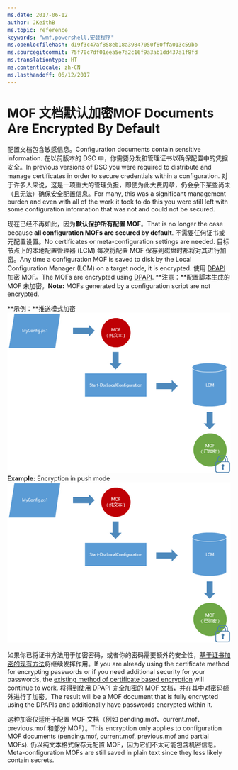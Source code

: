 ```yaml
---
ms.date: 2017-06-12
author: JKeithB
ms.topic: reference
keywords: "wmf,powershell,安装程序"
ms.openlocfilehash: d19f3c47af858eb18a39847050f80ffa013c59bb
ms.sourcegitcommit: 75f70c7df01eea5e7a2c16f9a3ab1dd437a1f8fd
ms.translationtype: HT
ms.contentlocale: zh-CN
ms.lasthandoff: 06/12/2017
---
```

# <a name="mof-documents-are-encrypted-by-default"></a><span data-ttu-id="eed9b-102">MOF 文档默认加密</span><span class="sxs-lookup"><span data-stu-id="eed9b-102">MOF Documents Are Encrypted By Default</span></span>

<span data-ttu-id="eed9b-103">配置文档包含敏感信息。</span><span class="sxs-lookup"><span data-stu-id="eed9b-103">Configuration documents contain sensitive information.</span></span> <span data-ttu-id="eed9b-104">在以前版本的 DSC 中，你需要分发和管理证书以确保配置中的凭据安全。</span><span class="sxs-lookup"><span data-stu-id="eed9b-104">In previous versions of DSC you were required to distribute and manage certificates in order to secure credentials within a configuration.</span></span> <span data-ttu-id="eed9b-105">对于许多人来说，这是一项重大的管理负担，即使为此大费周章，仍会余下某些尚未（且无法）确保安全配置信息。</span><span class="sxs-lookup"><span data-stu-id="eed9b-105">For many, this was a significant management burden and even with all of the work it took to do this you were still left with some configuration information that was not and could not be secured.</span></span> 

<span data-ttu-id="eed9b-106">现在已经不再如此，因为**默认保护所有配置 MOF**。</span><span class="sxs-lookup"><span data-stu-id="eed9b-106">That is no longer the case because **all configuration MOFs are secured by default**.</span></span> <span data-ttu-id="eed9b-107">不需要任何证书或元配置设置。</span><span class="sxs-lookup"><span data-stu-id="eed9b-107">No certificates or meta-configuration settings are needed.</span></span> <span data-ttu-id="eed9b-108">目标节点上的本地配置管理器 (LCM) 每次将配置 MOF 保存到磁盘时都将对其进行加密。</span><span class="sxs-lookup"><span data-stu-id="eed9b-108">Any time a configuration MOF is saved to disk by the Local Configuration Manager (LCM) on a target node, it is encrypted.</span></span> <span data-ttu-id="eed9b-109">使用 [DPAPI](https://msdn.microsoft.com/en-us/library/ms995355.aspx) 加密 MOF。</span><span class="sxs-lookup"><span data-stu-id="eed9b-109">The MOFs are encrypted using [DPAPI](https://msdn.microsoft.com/en-us/library/ms995355.aspx).</span></span> <span data-ttu-id="eed9b-110">**注意：**配置脚本生成的 MOF 未加密。</span><span class="sxs-lookup"><span data-stu-id="eed9b-110">**Note:** MOFs generated by a configuration script are not encrypted.</span></span>

<span data-ttu-id="eed9b-111">**示例：**推送模式加密 ![MOF 加密](../images/MOF_Encryption.jpg)</span><span class="sxs-lookup"><span data-stu-id="eed9b-111">**Example:** Encryption in push mode ![MOF Encryption](../images/MOF_Encryption.jpg)</span></span>

<span data-ttu-id="eed9b-112">如果你已将证书方法用于加密密码，或者你的密码需要额外的安全性，[基于证书加密的现有方法](https://msdn.microsoft.com/en-us/powershell/dsc/securemof)将继续发挥作用。</span><span class="sxs-lookup"><span data-stu-id="eed9b-112">If you are already using the certificate method for encrypting passwords or if you need additional security for your passwords, the [existing method of certificate based encryption](https://msdn.microsoft.com/en-us/powershell/dsc/securemof) will continue to work.</span></span> <span data-ttu-id="eed9b-113">将得到使用 DPAPI 完全加密的 MOF 文档，并在其中对密码额外进行了加密。</span><span class="sxs-lookup"><span data-stu-id="eed9b-113">The result will be a MOF document that is fully encrypted using the DPAPIs and additionally have passwords encrypted within it.</span></span>

<span data-ttu-id="eed9b-114">这种加密仅适用于配置 MOF 文档（例如 pending.mof、current.mof、previous.mof 和部分 MOF）。</span><span class="sxs-lookup"><span data-stu-id="eed9b-114">This encryption only applies to configuration MOF documents (pending.mof, current.mof, previous.mof and partial MOFs).</span></span> <span data-ttu-id="eed9b-115">仍以纯文本格式保存元配置 MOF，因为它们不太可能包含机密信息。</span><span class="sxs-lookup"><span data-stu-id="eed9b-115">Meta-configuration MOFs are still saved in plain text since they less likely contain secrets.</span></span>


